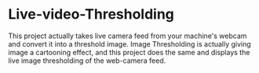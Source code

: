 # Live-video-Thresholding
This project actually takes live camera feed from your machine's webcam and convert it into a threshold image.
Image Thresholding is actually giving image a cartooning effect, and this project does the same and displays the live image thresholding of the web-camera feed.
